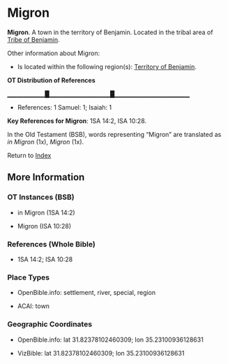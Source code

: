 # Migron
**Migron**. 
A town in the territory of Benjamin. 
Located in the tribal area of [Tribe of Benjamin](../../../groups/md/acai/Benjamin.md). 




Other information about Migron:


* Is located within the following region(s): 
[Territory of Benjamin](TerritoryOfBenjamin.md). 


**OT Distribution of References**

▁▁▁▁▁▁▁▁█▁▁▁▁▁▁▁▁▁▁▁▁▁█▁▁▁▁▁▁▁▁▁▁▁▁▁▁▁▁
* References: 1 Samuel: 1; Isaiah: 1



**Key References for Migron**: 
1SA 14:2, ISA 10:28. 


In the Old Testament (BSB), words representing “Migron” are translated as 
*in Migron* (1x), *Migron* (1x). 




Return to [Index](00-Index.md)

## More Information

### OT Instances (BSB)

* in Migron (1SA 14:2)

* Migron (ISA 10:28)



### References (Whole Bible)

* 1SA 14:2; ISA 10:28


### Place Types

* OpenBible.info: settlement, river, special, region

* ACAI: town



### Geographic Coordinates

* OpenBible.info: lat 31.82378102460309; lon 35.23100936128631

* VizBible: lat 31.82378102460309; lon 35.23100936128631




